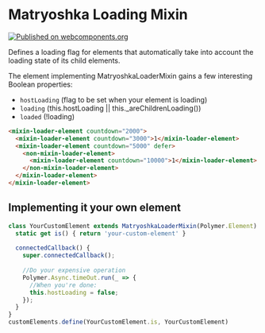 # Matryoshka Loading Mixin

[![Published on webcomponents.org](https://img.shields.io/badge/webcomponents.org-published-blue.svg?style=flat-square)](https://www.webcomponents.org/element/reach-digital/polymer-matryoshka-loader)

Defines a loading flag for elements that automatically take into account the loading state of its child elements.

The element implementing MatryoshkaLoaderMixin gains a few interesting Boolean properties:
- `hostLoading` (flag to be set when your element is loading)
- `loading` (this.hostLoading || this._areChildrenLoading())
- `loaded` (!loading)

<!---
```
<custom-element-demo>
  <template>
    <script src="../webcomponentsjs/webcomponents-lite.js"></script>
    <link rel="import" href="demo/mixin/mixin-loader-element.html">
    <link rel="import" href="demo/mixin/non-mixin-loader-element.html">
    <style>
      html {
       font-family: sans-serif; 
      }
    </style>
    <next-code-block></next-code-block>
  </template>
</custom-element-demo>
```
-->
```html
<mixin-loader-element countdown="2000">
  <mixin-loader-element countdown="3000">1</mixin-loader-element>
  <mixin-loader-element countdown="5000" defer>
    <non-mixin-loader-element>
      <mixin-loader-element countdown="10000">1</mixin-loader-element>
    </non-mixin-loader-element>
  </mixin-loader-element>
</mixin-loader-element>
```

## Implementing it your own element

```js
class YourCustomElement extends MatryoshkaLoaderMixin(Polymer.Element) {
  static get is() { return 'your-custom-element' }
  
  connectedCallback() {
    super.connectedCallback();
    
    //Do your expensive operation
    Polymer.Async.timeOut.run(_ => {
      //When you're done:
      this.hostLoading = false;
    });
  }
}
customElements.define(YourCustomElement.is, YourCustomElement)
```
